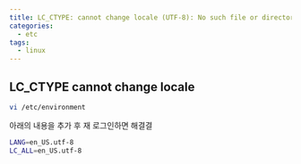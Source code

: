 ```yaml
---
title: LC_CTYPE: cannot change locale (UTF-8): No such file or directory
categories:
  - etc 
tags:
  - linux
---
```


## LC_CTYPE cannot change locale
```bash
vi /etc/environment
```
아래의 내용을 추가 후 재 로그인하면 해결결

```bash
LANG=en_US.utf-8
LC_ALL=en_US.utf-8
```